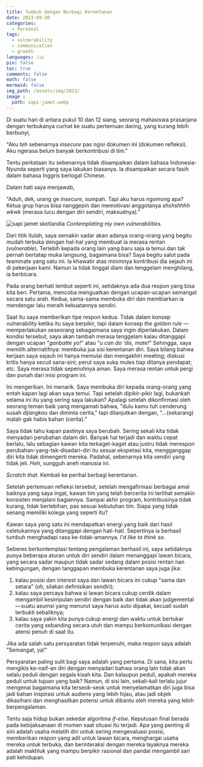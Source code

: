 ```yaml
---
title: Tumbuh dengan Berbagi Kerentanan
date: 2023-09-30
categories:
  - Personal
tags:
  - vulnerability
  - communication
  - growth
languages: 🇮🇩
pin: false
toc: true
comments: false
math: false
mermaid: false
img_path: /assets/img/2023/
image :
  path: sapi-jamet.webp
---
```

Di suatu hari di antara pukul 10 dan 12 siang, seorang mahasiswa prasarjana dengan terbukanya curhat ke suatu pertemuan daring, yang kurang lebih berbunyi,

"Aku *teh* sebenarnya *insecure* pas ngisi dokumen ini (dokumen refleksi). Aku ngerasa belum banyak berkontribusi di tim."

Tentu perkataan itu sebenarnya tidak disampaikan dalam bahasa Indonesia-Nyunda seperti yang saya lakukan biasanya. Ia disampaikan secara fasih dalam bahasa Inggris berlogat Chinese.

Dalam hati saya menjawab,

"Aduh, dek, urang ge *insecure*, sumpah. Tapi aku harus ngomong apa? Ketua grup harus bisa nanggepin dan memotivasi anggotanya *shshshhhh wkwk* (merasa lucu dengan diri sendiri, maksudnya)."

![sapi jamet skotlandia](sapi-jamet.webp)
_Contemplating my own vulnerabilities._

Dari titik itulah, saya semakin sadar akan adanya orang-orang yang begitu mudah terbuka dengan hal-hal yang membuat ia merasa rentan (*vulnerable*). Terlebih kepada orang lain yang baru saja ia temui dan tak pernah bertatap muka langsung, bagaimana bisa? Saya begitu salut pada teammate yang satu ini. Ia khawatir atas minimnya kontribusi dia sejauh ini di pekerjaan kami. Namun ia tidak tinggal diam dan tenggelam menghilang, ia berbicara.

Pada orang berhati lembut seperti ini, setidaknya ada dua respon yang bisa kita beri. Pertama, mencoba menguatkan dengan ucapan-ucapan semangat secara satu arah. Kedua, sama-sama membuka diri dan membiarkan ia mendengar lalu meraih kekuatannya sendiri.

Saat itu saya memberikan tipe respon kedua. Tidak dalam konsep vulnerability ketika itu saya berpikir, tapi dalam konsep *the golden rule* — memperlakukan seseorang sebagaimana saya ingin diperlakukan. Dalam kondisi tersebut, saya akan tambah merasa tenggelam kalau ditanggapi dengan ucapan "*ganbatte yo!*" atau "*u can do ‘dis, mate!*" Sehingga, saya memilih alternatifnya: membuka jua sisi kerentanan diri. Saya bilang bahwa kerjaan saya sejauh ini hanya memulai dan mengakhiri meeting; diskusi kritis hanya secuil sana-sini; perut saya suka mules tiap ditanya pendapat; etc. Saya merasa tidak sepenuhnya aman. Saya merasa rentan untuk pergi dan punah dari misi program ini.

Ini mengerikan. Ini menarik. Saya membuka diri kepada orang-orang yang entah kapan lagi akan saya temui. Tapi setelah dipikir-pikir lagi, bukankah selama ini itu yang sering saya lakukan? Apalagi setelah dikonfirmasi oleh seorang teman baik yang mengamati bahwa, "dulu kamu tuh cenderung susah *dijangkau* dan diminta cerita," tapi dilanjutkan dengan, "...(sekarang) malah gak habis bahan (cerita)."

Saya tidak tahu kapan pastinya saya berubah. Sering sekali kita tidak menyadari perubahan dalam diri. Banyak hal terjadi dan waktu cepat berlalu, lalu sebagian kawan kita terkaget-kaget atau justru tidak merespon perubahan-yang-tak-disadari-diri itu sesuai ekspetasi kita, mengganggap diri kita tidak dimengerti mereka. Padahal, sebenarnya kita sendiri yang tidak jeli. *Heh*, sungguh aneh manusia ini.

*Scratch that*. Kembali ke perihal berbagi kerentanan.

Setelah pertemuan refleksi tersebut, setelah mengafirmasi berbagai amal baiknya yang saya ingat, kawan tim yang telah bercerita ini terlihat semakin konsisten menjalani bagiannya. Sampai akhir program, kontribusinya tidak kurang, tidak berlebihan, pas sesuai kebutuhan tim. Siapa yang tidak senang memiliki kolega yang seperti itu?

Kawan saya yang satu ini mendapatkan energi yang baik dari hasil celetukannya yang ditanggapi dengan hati-hati. Sepertinya ia berhasil tumbuh menghadapi rasa ke-tidak-amannya. *I'd like to think so.*

Seberes berkontemplasi tentang pengalaman berhasil ini, saya setidaknya punya beberapa aturan untuk diri sendiri dalam menanggapi lawan bicara, yang secara sadar maupun tidak sadar sedang dalam posisi rentan nan kebingungan, dengan tanggapan membuka kerentanan saya juga jika:

1. kalau posisi dan interest saya dan lawan bicara ini cukup "sama dan setara" (oh, silakan definisikan sendiri);
2. kalau saya percaya bahwa si lawan bicara cukup cerdik dalam mengambil kesimpulan sendiri dengan baik dan tidak akan judgemental — suatu asumsi yang menurut saya harus auto dipakai, kecuali sudah terbukti sebaliknya;
3. kalau saya yakin kita punya cukup energi dan waktu untuk bertukar cerita yang sebanding secara utuh dan mampu berkomunikasi dengan atensi penuh di saat itu.

Jika ada salah satu persyaratan tidak terpenuhi, maka respon saya adalah "Semangat, ya!"

Persyaratan paling sulit bagi saya adalah yang pertama. Di sana, kita perlu mengikis ke-naif-an diri dengan menyadari bahwa orang lain tidak akan selalu peduli dengan segala kisah kita. Dan kalaupun peduli, apakah mereka peduli untuk tujuan yang baik? Namun, di sisi lain, sekali-kali terlalu jujur mengenai bagaimana kita terseok-seok untuk menyelamatkan diri juga bisa jadi bahan inspirasi untuk audiens yang lebih hijau, atau jadi objek dikasihani dan menghasilkan potensi untuk dibantu oleh mereka yang lebih berpengalaman.

Tentu saja hidup bukan sekedar algoritma *if-else*. Keputusan final berada pada kebijaksanaan di momen saat situasi itu terjadi. Apa yang penting di sini adalah usaha melatih diri untuk sering mengevaluasi posisi, memberikan respon yang adil untuk lawan bicara, menghargai usaha mereka untuk terbuka, dan berinteraksi dengan mereka layaknya mereka adalah makhluk yang mampu berpikir rasional dan pandai mengambil sari pati kehidupan.